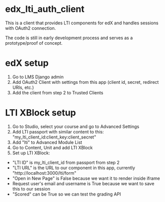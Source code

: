 # edx_lti_auth_client
This is a client that provides LTI components for edX and handles sessions with OAuth2 connection.

The code is still in early development process and serves as a prototype/proof of concept.

# edX setup
1. Go to LMS Django admin
2. Add OAuth2 Client with settings from this app (client id, secret, redirect URIs, etc.)
3. Add the client from step 2 to Trusted Clients

# LTI XBlock setup
1. Go to Studio, select your course and go to Advanced Settings
2. Add LTI passport with similar content to this: "my_lti_client_id:client_key:client_secret"
3. Add "lti" to Advanced Module List
4. Go to Content, Unit and add LTI XBlock
5. Set up LTI XBlock:
  - "LTI ID" is my_lti_client_id from passport from step 2
  - "LTI URL" is the URL to our component in this app, currently "http://localhost:3000/lti/form"
  - "Open in New Page" is False because we want it to render inside iframe
  - Request user's email and username is True because we want to save this to our session
  - "Scored" can be True so we can test the grading API
